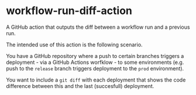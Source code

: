 # workflow-run-diff-action

A GitHub action that outputs the diff between a workflow run and a previous run.

The intended use of this action is the following scenario.

You have a GitHub repository where a push to certain branches triggers a deployment - via a GitHub Actions worfklow - to some environments (e.g. push to the `release` branch triggers deployment to the `prod` environment).

You want to include a `git diff` with each deployment that shows the code difference between
this and the last (succesfull) deployment.

